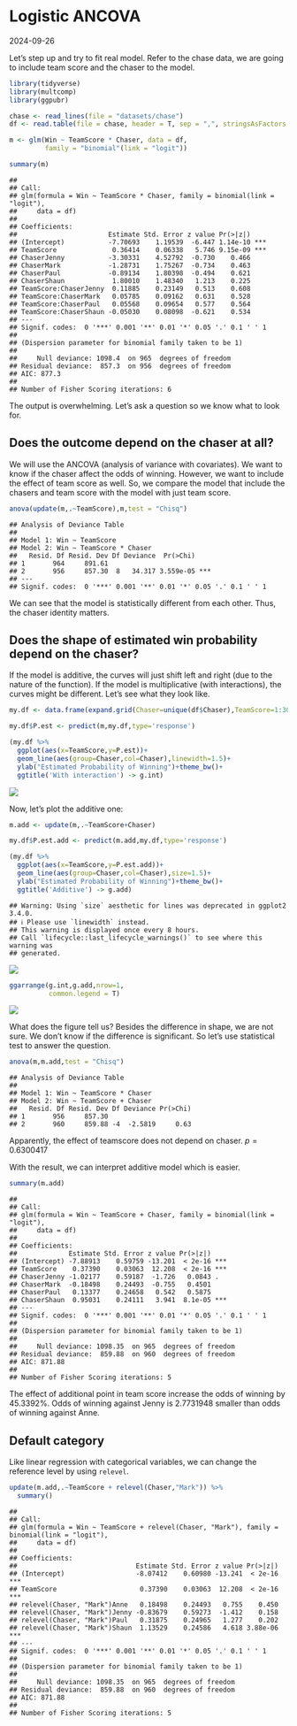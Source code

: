 Logistic ANCOVA
================
2024-09-26

Let’s step up and try to fit real model. Refer to the chase data, we are
going to include team score and the chaser to the model.

``` r
library(tidyverse)
library(multcomp)
library(ggpubr)
```

``` r
chase <- read_lines(file = "datasets/chase")
df <- read.table(file = chase, header = T, sep = ",", stringsAsFactors = T)

m <- glm(Win ~ TeamScore * Chaser, data = df,
         family = "binomial"(link = "logit"))

summary(m)
```

    ## 
    ## Call:
    ## glm(formula = Win ~ TeamScore * Chaser, family = binomial(link = "logit"), 
    ##     data = df)
    ## 
    ## Coefficients:
    ##                       Estimate Std. Error z value Pr(>|z|)    
    ## (Intercept)           -7.70693    1.19539  -6.447 1.14e-10 ***
    ## TeamScore              0.36414    0.06338   5.746 9.15e-09 ***
    ## ChaserJenny           -3.30331    4.52792  -0.730    0.466    
    ## ChaserMark            -1.28731    1.75267  -0.734    0.463    
    ## ChaserPaul            -0.89134    1.80398  -0.494    0.621    
    ## ChaserShaun            1.80010    1.48340   1.213    0.225    
    ## TeamScore:ChaserJenny  0.11885    0.23149   0.513    0.608    
    ## TeamScore:ChaserMark   0.05785    0.09162   0.631    0.528    
    ## TeamScore:ChaserPaul   0.05568    0.09654   0.577    0.564    
    ## TeamScore:ChaserShaun -0.05030    0.08098  -0.621    0.534    
    ## ---
    ## Signif. codes:  0 '***' 0.001 '**' 0.01 '*' 0.05 '.' 0.1 ' ' 1
    ## 
    ## (Dispersion parameter for binomial family taken to be 1)
    ## 
    ##     Null deviance: 1098.4  on 965  degrees of freedom
    ## Residual deviance:  857.3  on 956  degrees of freedom
    ## AIC: 877.3
    ## 
    ## Number of Fisher Scoring iterations: 6

The output is overwhelming. Let’s ask a question so we know what to look
for.

## Does the outcome depend on the chaser at all?

We will use the ANCOVA (analysis of variance with covariates). We want
to know if the chaser affect the odds of winning. However, we want to
include the effect of team score as well. So, we compare the model that
include the chasers and team score with the model with just team score.

``` r
anova(update(m,.~TeamScore),m,test = "Chisq")
```

    ## Analysis of Deviance Table
    ## 
    ## Model 1: Win ~ TeamScore
    ## Model 2: Win ~ TeamScore * Chaser
    ##   Resid. Df Resid. Dev Df Deviance  Pr(>Chi)    
    ## 1       964     891.61                          
    ## 2       956     857.30  8   34.317 3.559e-05 ***
    ## ---
    ## Signif. codes:  0 '***' 0.001 '**' 0.01 '*' 0.05 '.' 0.1 ' ' 1

We can see that the model is statistically different from each other.
Thus, the chaser identity matters.

## Does the shape of estimated win probability depend on the chaser?

If the model is additive, the curves will just shift left and right (due
to the nature of the function). If the model is multiplicative (with
interactions), the curves might be different. Let’s see what they look
like.

``` r
my.df <- data.frame(expand.grid(Chaser=unique(df$Chaser),TeamScore=1:30))

my.df$P.est <- predict(m,my.df,type='response')

(my.df %>%
  ggplot(aes(x=TeamScore,y=P.est))+
  geom_line(aes(group=Chaser,col=Chaser),linewidth=1.5)+
  ylab("Estimated Probability of Winning")+theme_bw()+
  ggtitle('With interaction') -> g.int)
```

![](logit-ancova_files/interaction%20plot-1.png)<!-- -->

Now, let’s plot the additive one:

``` r
m.add <- update(m,.~TeamScore+Chaser)

my.df$P.est.add <- predict(m.add,my.df,type='response')

(my.df %>%
  ggplot(aes(x=TeamScore,y=P.est.add))+
  geom_line(aes(group=Chaser,col=Chaser),size=1.5)+
  ylab("Estimated Probability of Winning")+theme_bw()+
  ggtitle('Additive') -> g.add)
```

    ## Warning: Using `size` aesthetic for lines was deprecated in ggplot2 3.4.0.
    ## ℹ Please use `linewidth` instead.
    ## This warning is displayed once every 8 hours.
    ## Call `lifecycle::last_lifecycle_warnings()` to see where this warning was
    ## generated.

![](logit-ancova_files/additive%20curve-1.png)<!-- -->

``` r
ggarrange(g.int,g.add,nrow=1,
          common.legend = T)
```

![](logit-ancova_files/plot%20together-1.png)<!-- -->

What does the figure tell us? Besides the difference in shape, we are
not sure. We don’t know if the difference is significant. So let’s use
statistical test to answer the question.

``` r
anova(m,m.add,test = "Chisq")
```

    ## Analysis of Deviance Table
    ## 
    ## Model 1: Win ~ TeamScore * Chaser
    ## Model 2: Win ~ TeamScore + Chaser
    ##   Resid. Df Resid. Dev Df Deviance Pr(>Chi)
    ## 1       956     857.30                     
    ## 2       960     859.88 -4  -2.5819     0.63

Apparently, the effect of teamscore does not depend on chaser.
$p = 0.6300417$

With the result, we can interpret additive model which is easier.

``` r
summary(m.add)
```

    ## 
    ## Call:
    ## glm(formula = Win ~ TeamScore + Chaser, family = binomial(link = "logit"), 
    ##     data = df)
    ## 
    ## Coefficients:
    ##             Estimate Std. Error z value Pr(>|z|)    
    ## (Intercept) -7.88913    0.59759 -13.201  < 2e-16 ***
    ## TeamScore    0.37390    0.03063  12.208  < 2e-16 ***
    ## ChaserJenny -1.02177    0.59187  -1.726   0.0843 .  
    ## ChaserMark  -0.18498    0.24493  -0.755   0.4501    
    ## ChaserPaul   0.13377    0.24658   0.542   0.5875    
    ## ChaserShaun  0.95031    0.24111   3.941  8.1e-05 ***
    ## ---
    ## Signif. codes:  0 '***' 0.001 '**' 0.01 '*' 0.05 '.' 0.1 ' ' 1
    ## 
    ## (Dispersion parameter for binomial family taken to be 1)
    ## 
    ##     Null deviance: 1098.35  on 965  degrees of freedom
    ## Residual deviance:  859.88  on 960  degrees of freedom
    ## AIC: 871.88
    ## 
    ## Number of Fisher Scoring iterations: 5

The effect of additional point in team score increase the odds of
winning by 45.3392%. Odds of winning against Jenny is 2.7731948 smaller
than odds of winning against Anne.

## Default category

Like linear regression with categorical variables, we can change the
reference level by using `relevel`.

``` r
update(m.add,.~TeamScore + relevel(Chaser,"Mark")) %>%
  summary()
```

    ## 
    ## Call:
    ## glm(formula = Win ~ TeamScore + relevel(Chaser, "Mark"), family = binomial(link = "logit"), 
    ##     data = df)
    ## 
    ## Coefficients:
    ##                              Estimate Std. Error z value Pr(>|z|)    
    ## (Intercept)                  -8.07412    0.60980 -13.241  < 2e-16 ***
    ## TeamScore                     0.37390    0.03063  12.208  < 2e-16 ***
    ## relevel(Chaser, "Mark")Anne   0.18498    0.24493   0.755    0.450    
    ## relevel(Chaser, "Mark")Jenny -0.83679    0.59273  -1.412    0.158    
    ## relevel(Chaser, "Mark")Paul   0.31875    0.24965   1.277    0.202    
    ## relevel(Chaser, "Mark")Shaun  1.13529    0.24586   4.618 3.88e-06 ***
    ## ---
    ## Signif. codes:  0 '***' 0.001 '**' 0.01 '*' 0.05 '.' 0.1 ' ' 1
    ## 
    ## (Dispersion parameter for binomial family taken to be 1)
    ## 
    ##     Null deviance: 1098.35  on 965  degrees of freedom
    ## Residual deviance:  859.88  on 960  degrees of freedom
    ## AIC: 871.88
    ## 
    ## Number of Fisher Scoring iterations: 5
